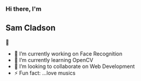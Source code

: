 ### Hi there, I'm <h2>Sam Cladson</h2> 👋

- 🔭 I’m currently working on Face Recognition
- 🌱 I’m currently learning OpenCV
- 👯 I’m looking to collaborate on Web Development
- ⚡ Fun fact: ...love musics
